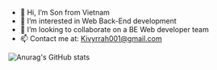 - 👋 Hi, I’m Son from Vietnam
- 👀 I’m interested in Web Back-End development
- 💞️ I’m looking to collaborate on a BE Web developer team
- 📫 Contact me at: Kivyrrah001@gmail.com

<!---
Kivyrrah/Kivyrrah is a ✨ special ✨ repository because its `README.md` (this file) appears on your GitHub profile.
You can click the Preview link to take a look at your changes.
--->

![Anurag's GitHub stats](https://github-readme-stats.vercel.app/api?username=Kivyrrah&show_icons=true&theme=radical)
